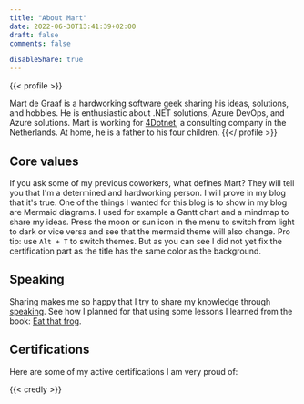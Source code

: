 ```yaml
---
title: "About Mart"
date: 2022-06-30T13:41:39+02:00
draft: false
comments: false

disableShare: true
---
```



{{< profile >}}

Mart de Graaf is a hardworking software geek sharing his ideas, solutions, and hobbies. He is enthusiastic about .NET solutions, Azure DevOps, and Azure solutions. Mart is working for [4Dotnet](https://www.4dotnet.nl/), a consulting company in the Netherlands. At home, he is a father to his four children.
{{</ profile >}}

## Core values

If you ask some of my previous coworkers, what defines Mart? They will tell you that I'm a determined and hardworking person. I will prove in my blog that it's true. One of the things I wanted for this blog is to show in my blog are Mermaid diagrams. I used for example a Gantt chart and a mindmap to share my ideas. Press the moon or sun icon in the menu to switch from light to dark or vice versa and see that the mermaid theme will also change. Pro tip: use `Alt + T` to switch themes. But as you can see I did not yet fix the certification part as the title has the same color as the background.

## Speaking

Sharing makes me so happy that I try to share my knowledge through [speaking](/speaking). See how I planned for that using some lessons I learned from the book: [Eat that frog](/reviews/books/eat-that-frog).

## Certifications

Here are some of my active certifications I am very proud of:

{{< credly >}}
